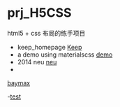 # prj_H5CSS
html5 + css 布局的练手项目
- keep_homepage
 [Keep](http://htmlpreview.github.io/?https://github.com/Terence95/prj_H5CSS/blob/master/fake_keepfit/index_fake.html)
- a demo using materialscss
 [demo](http://htmlpreview.github.io/?https://github.com/Terence95/prj_H5CSS/blob/master/demo/index.html)
- 2014 neu 
 [neu](http://htmlpreview.github.io/?https://github.com/Terence95/prj_H5CSS/blob/master/NEU2014/index.html)
-  
 [baymax](http://htmlpreview.github.io/?https://github.com/Terence95/prj_H5CSS/blob/master/demo/baymax.html)

-[test](http://htmlpreview.github.io/?https://github.com/Terence95/prj_H5CSS/blob/master/3dphoto/index.html)
